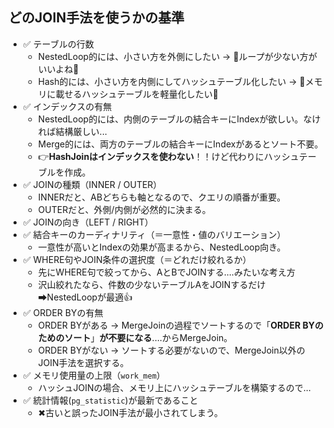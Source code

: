 ## どのJOIN手法を使うかの基準
- ✅ テーブルの行数
  - NestedLoop的には、小さい方を外側にしたい -> 🔴ループが少ない方がいいよね🔴
  - Hash的には、小さい方を内側にしてハッシュテーブル化したい -> 🔴メモリに載せるハッシュテーブルを軽量化したい🔴
- ✅ インデックスの有無
  - NestedLoop的には、内側のテーブルの結合キーにIndexが欲しい。なければ結構厳しい...
  - Merge的には、両方のテーブルの結合キーにIndexがあるとソート不要。
  - 👉**HashJoinはインデックスを使わない**！！けど代わりにハッシュテーブルを作成。
- ✅ JOINの種類（INNER / OUTER）
  - INNERだと、ABどちらも軸となるので、クエリの順番が重要。
  - OUTERだと、外側/内側が必然的に決まる。
- ✅ JOINの向き（LEFT / RIGHT）
- ✅ 結合キーのカーディナリティ（＝一意性・値のバリエーション）
  - 一意性が高いとIndexの効果が高まるから、NestedLoop向き。
- ✅ WHERE句やJOIN条件の選択度（＝どれだけ絞れるか）
  - 先にWHERE句で絞ってから、AとBでJOINする....みたいな考え方
  - 沢山絞れたなら、件数の少ないテーブルAをJOINするだけ➡NestedLoopが最適👍
- ✅ ORDER BYの有無
  - ORDER BYがある → MergeJoinの過程でソートするので「**ORDER BYのためのソート**」**が不要になる**....からMergeJoin。
  - ORDER BYがない → ソートする必要がないので、MergeJoin以外のJOIN手法を選択する。
- ✅ メモリ使用量の上限（`work_mem`）
  - ハッシュJOINの場合、メモリ上にハッシュテーブルを構築するので...
- ✅ 統計情報(`pg_statistic`)が最新であること
  - ✖古いと誤ったJOIN手法が最小されてしまう。 
